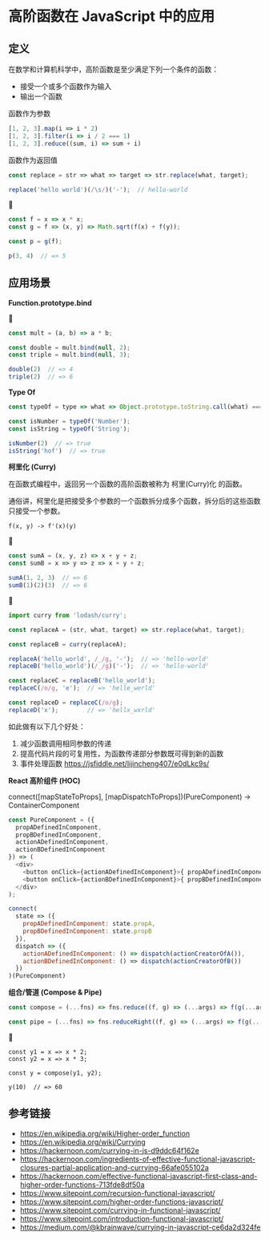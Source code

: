 高阶函数在 JavaScript 中的应用
===========================

## 定义

在数学和计算机科学中，高阶函数是至少满足下列一个条件的函数：

- 接受一个或多个函数作为输入
- 输出一个函数

函数作为参数
```js
[1, 2, 3].map(i => i * 2)
[1, 2, 3].filter(i => i / 2 === 1)
[1, 2, 3].reduce((sum, i) => sum + i)
```

函数作为返回值
```js
const replace = str => what => target => str.replace(what, target);

replace('hello world')(/\s/)('-');  // hello-world
```

🌰

```js
const f = x => x * x;
const g = f => (x, y) => Math.sqrt(f(x) + f(y));

const p = g(f);

p(3, 4)  // => 5
```

## 应用场景

**Function.prototype.bind**

🌰
```js
const mult = (a, b) => a * b;

const double = mult.bind(null, 2);
const triple = mult.bind(null, 3);

double(2)  // => 4
triple(2)  // => 6
```

**Type Of**

```js
const typeOf = type => what => Object.prototype.toString.call(what) === `[object ${type}]`;

const isNumber = typeOf('Number');
const isString = typeOf('String');

isNumber(2)  // => true
isString('hof')  // => true
```


**柯里化 (Curry)**

在函数式编程中，返回另一个函数的高阶函数被称为 柯里(Curry)化 的函数。

通俗讲，柯里化是把接受多个参数的一个函数拆分成多个函数，拆分后的这些函数只接受一个参数。

```
f(x, y) -> f'(x)(y)
```

🌰
```js
const sumA = (x, y, z) => x + y + z;
const sumB = x => y => z => x + y + z;

sumA(1, 2, 3)  // => 6
sumB(1)(2)(3)  // => 6
```

🌰
```js
import curry from 'lodash/curry';

const replaceA = (str, what, target) => str.replace(what, target);

const replaceB = curry(replaceA);

replaceA('hello_world', /_/g, '-');  // => 'hello-world'
replaceB('hello_world')(/_/g)('-');  // => 'hello-world'

const replaceC = replaceB('hello_world');
replaceC(/o/g, 'e');  // => 'helle_werld'

const replaceD = replaceC(/o/g);
replaceD('x');        // => 'hellx_wxrld'  
```

如此做有以下几个好处：
1. 减少函数调用相同参数的传递
2. 提高代码片段的可复用性，为函数传递部分参数既可得到新的函数
3. 事件处理函数 https://jsfiddle.net/lijincheng407/e0dLkc9s/



**React 高阶组件 (HOC)**

connect([mapStateToProps], [mapDispatchToProps])(PureComponent) -> ContainerComponent

```js
const PureComponent = ({
  propADefinedInComponent,
  propBDefinedInComponent,
  actionADefinedInComponent,
  actionBDefinedInComponent
}) => (
  <div>
    <button onClick={actionADefinedInComponent}>{ propADefinedInComponent }</button>
    <button onClick={actionBDefinedInComponent}>{ propBDefinedInComponent }</button>
  </div>
);

connect(
  state => ({
    propADefinedInComponent: state.propA,
    propBDefinedInComponent: state.propB
  }),
  dispatch => ({
    actionADefinedInComponent: () => dispatch(actionCreatorOfA()),
    actionBDefinedInComponent: () => dispatch(actionCreatorOfB())
  })
)(PureComponent)
```


**组合/管道 (Compose & Pipe)**

```js
const compose = (...fns) => fns.reduce((f, g) => (...args) => f(g(...args)));

const pipe = (...fns) => fns.reduceRight((f, g) => (...args) => f(g(...args)));
```

🌰
```
const y1 = x => x * 2;
const y2 = x => x * 3;

const y = compose(y1, y2);

y(10)  // => 60
```


## 参考链接

- https://en.wikipedia.org/wiki/Higher-order_function
- https://en.wikipedia.org/wiki/Currying
- https://hackernoon.com/currying-in-js-d9ddc64f162e
- https://hackernoon.com/ingredients-of-effective-functional-javascript-closures-partial-application-and-currying-66afe055102a
- https://hackernoon.com/effective-functional-javascript-first-class-and-higher-order-functions-713fde8df50a
- https://www.sitepoint.com/recursion-functional-javascript/
- https://www.sitepoint.com/higher-order-functions-javascript/
- https://www.sitepoint.com/currying-in-functional-javascript/
- https://www.sitepoint.com/introduction-functional-javascript/
- https://medium.com/@kbrainwave/currying-in-javascript-ce6da2d324fe

